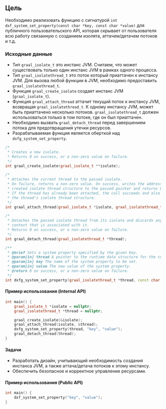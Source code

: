 ## Цель

Необходимо реализовать функцию с сигнатурой `int dxf_system_set_property(const char *key, const char *value)` для
публичного пользовательского API, которая скрывает от пользователя всю работу связанную с созданием изолята,
аттачем/детачем потоков и т.д.

### Исходные данные

- Тип `graal_isolate_t` это инстанс JVM. Считаем, что может существовать только один инстанс JVM в рамках одного процесса.
- Тип `graal_isolatethread_t` это поток который приаттачен к инстансу JVM. Для вызова любой функции в JVM, необходимо
  предоставить `graal_isolatethread_t`.
- Функция `graal_create_isolate` создает инстанс JVM (`graal_isolate_t`).
- Функция `graal_attach_thread` аттачит текущий поток к инстансу JVM, возвращая `graal_isolatethread_t`.
  К одному инстансу JVM, может быть приаттачено несколько потоков. `graal_isolatethread_t` должен использоваться только
  в том потоке, где он был приаттачен.
- Необходимо вызвать `graal_detach_thread` перед завершением потока для предотвращения утечки ресурсов.
- Разрабатываемая функция является оберткой над `dxfg_system_set_property`.

```c++
/*
 * Creates a new isolate.
 * Returns 0 on success, or a non-zero value on failure.
 */
int graal_create_isolate(graal_isolate_t **isolate);

/*
 * Attaches the current thread to the passed isolate.
 * On failure, returns a non-zero value. On success, writes the address of the
 * created isolate thread structure to the passed pointer and returns 0.
 * If the thread has already been attached, the call succeeds and also provides
 * the thread's isolate thread structure.
 */
int graal_attach_thread(graal_isolate_t *isolate, graal_isolatethread_t **thread);

/*
 * Detaches the passed isolate thread from its isolate and discards any state or
 * context that is associated with it.
 * Returns 0 on success, or a non-zero value on failure.
 */
int graal_detach_thread(graal_isolatethread_t *thread);

/**
 * @brief Sets a system property specified by the given key.
 * @param[in] thread A pointer to the runtime data structure for the current thread.
 * @param[in] key The name of the system property to be set.
 * @param[in] value The new value of the system property.
 * @return 0 on success, or a non-zero value on failure.
 */
int dxfg_system_set_property(graal_isolatethread_t *thread, const char *key, const char *value);
```
#### Пример использования (Internal API)
```c++
int main() {
    graal_isolate_t *isolate = nullptr;
    graal_isolatethread_t *thread = nullptr;

    graal_create_isolate(&isolate);
    graal_attach_thread(isolate, &thread);
    dxfg_system_set_property(thread, "key", "value");
    graal_detach_thread(thread);
}
```

#### Задачи

- Разработать дизайн, учитывающий необходимость создания инстанса JVM, а также аттача/детача потоков
  к этому инстансу.
- Обеспечить безопасное и корректное управление ресурсами.

#### Пример использования (Public API)
```c++
int main() {
    dxf_system_set_property("key", "value");
}
```
